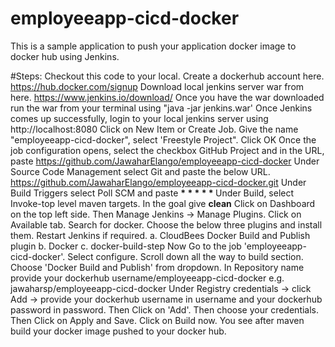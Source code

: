 # employeeapp-cicd-docker
 This is a sample application to push your application docker image to docker hub using Jenkins.
 
#Steps: 
Checkout this code to your local.
Create a dockerhub account here. https://hub.docker.com/signup
Download local jenkins server war from here. https://www.jenkins.io/download/
Once you have the war downloaded run the war from your terminal using "java -jar jenkins.war'
Once Jenkins comes up successfully, login to your local jenkins server using http://localhost:8080
Click on New Item or Create Job. Give the name "employeeapp-cicd-docker", select 'Freestyle Project". Click OK
Once the job configuration opens, select the checkbox GitHub Project and in the URL, paste
   https://github.com/JawaharElango/employeeapp-cicd-docker
Under Source Code Management select Git and paste the below URL.
https://github.com/JawaharElango/employeeapp-cicd-docker.git
Under Build Triggers select Poll SCM and paste <b>* * * * * </b> 
Under Build, select Invoke-top level maven targets. In the goal give <b>clean</b>
Click on Dashboard on the top left side. Then Manage Jenkins -> Manage Plugins. Click on Available tab. Search for docker. Choose the below three plugins and install them. Restart Jenkins if required.
 a. CloudBees Docker Build and Publish plugin
 b. Docker
 c. docker-build-step
 Now Go to the job 'employeeapp-cicd-docker'. Select configure. Scroll down all the way to build section. Choose 'Docker Build and Publish' from dropdown. In Repository name provide your dockerhub username/employeeapp-cicd-docker
 e.g. jawaharsp/employeeapp-cicd-docker
 Under Registry credentials -> click Add -> provide your dockerhub username in username and your dockerhub password in password. Then Click on 'Add'. Then choose your credentials.
 Then Click on Apply and Save. 
 Click on Build now. You see after maven build your docker image pushed to your docker hub.
 
 
